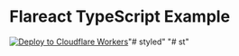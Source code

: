# Flareact TypeScript Example
[![Deploy to Cloudflare Workers](https://deploy.workers.cloudflare.com/button)](https://deploy.workers.cloudflare.com/?url=https://github.com/broneukr/styled)"# styled" 
"# st" 
